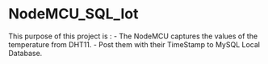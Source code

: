 # NodeMCU_SQL_Iot
This purpose of this project is : - The NodeMCU captures the values of the temperature from DHT11. - Post them with their TimeStamp to MySQL Local Database.
